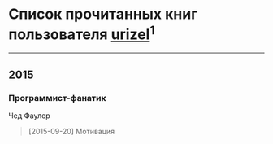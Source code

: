 # Список прочитанных книг пользователя [urizel](http://vk.com/id8516045)<sup>1</sup>
---

## 2015

### Программист-фанатик
Чед Фаулер
> [2015-09-20] Мотивация




